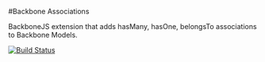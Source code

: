 #Backbone Associations

BackboneJS extension that adds hasMany, hasOne, belongsTo associations to Backbone Models.

[![Build Status](https://travis-ci.org/gilleswittenberg/Backbone_Associations.png)](https://travis-ci.org/gilleswittenberg/Backbone_Associations)
